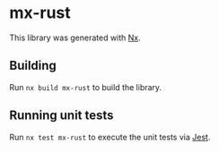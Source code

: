 # mx-rust

This library was generated with [Nx](https://nx.dev).

## Building

Run `nx build mx-rust` to build the library.

## Running unit tests

Run `nx test mx-rust` to execute the unit tests via [Jest](https://jestjs.io).
